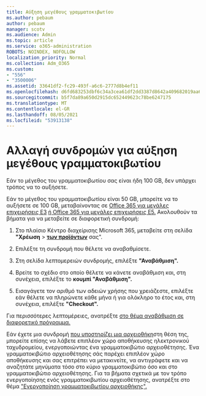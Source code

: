 ```yaml
---
title: Αύξηση μεγέθους γραμματοκιβωτίου
ms.author: pebaum
author: pebaum
manager: scotv
ms.audience: Admin
ms.topic: article
ms.service: o365-administration
ROBOTS: NOINDEX, NOFOLLOW
localization_priority: Normal
ms.collection: Adm_O365
ms.custom:
- "556"
- "3500006"
ms.assetid: 33641df2-fc29-493f-a6c6-2777d8b4ef11
ms.openlocfilehash: d6fd683253dbf6c34a3cea61df2dd3387d8642a409682019aa62ef3b619e84aa
ms.sourcegitcommit: b5f7da89a650d2915dc652449623c78be6247175
ms.translationtype: MT
ms.contentlocale: el-GR
ms.lasthandoff: 08/05/2021
ms.locfileid: "53913138"
---
```

# <a name="switch-subscriptions-to-increase-mailbox-size"></a>Αλλαγή συνδρομών για αύξηση μεγέθους γραμματοκιβωτίου

Εάν το μέγεθος του γραμματοκιβωτίου σας είναι ήδη 100 GB, δεν υπάρχει τρόπος να το αυξήσετε.
  
Εάν το μέγεθος του γραμματοκιβωτίου είναι 50 GB, μπορείτε να το αυξήσετε σε 100 GB, μεταβαίνοντας σε [Office 365 για μεγάλες επιχειρήσεις E3](https://products.office.com/business/office-365-enterprise-e3-business-software) [ή Office 365 για μεγάλες επιχειρήσεις E5.](https://products.office.com/business/office-365-enterprise-e5-business-software) Ακολουθούν τα βήματα για να μεταβείτε σε διαφορετική συνδρομή:
  
1. Στο πλαίσιο Κέντρο διαχείρισης Microsoft 365, μεταβείτε στη σελίδα **"Χρέωση** \> **[των προϊόντων](https://go.microsoft.com/fwlink/p/?linkid=842054)** σας".

2. Επιλέξτε τη συνδρομή που θέλετε να αναβαθμίσετε.

3. Στη σελίδα λεπτομερειών συνδρομής, επιλέξτε **"Αναβάθμιση".**

4. Βρείτε το σχέδιο στο οποίο θέλετε να κάνετε αναβάθμιση και, στη συνέχεια, επιλέξτε το **κουμπί "Αναβάθμιση".**

5. Εισαγάγετε τον αριθμό των αδειών χρήσης που χρειάζεστε, επιλέξτε εάν θέλετε να πληρώνετε κάθε μήνα ή για ολόκληρο το έτος και, στη συνέχεια, επιλέξτε **"Checkout".**

Για περισσότερες λεπτομέρειες, ανατρέξτε [στο θέμα αναβάθμιση σε διαφορετικό πρόγραμμα.](https://docs.microsoft.com/microsoft-365/commerce/subscriptions/upgrade-to-different-plan)

Εάν έχετε μια συνδρομή [που υποστηρίζει μια αρχειοθήκη](https://docs.microsoft.com/office365/servicedescriptions/exchange-online-archiving-service-description/exchange-online-archiving-service-description)στη θέση της, μπορείτε επίσης να λάβετε επιπλέον χώρο αποθήκευσης ηλεκτρονικού ταχυδρομείου, ενεργοποιώντας ένα γραμματοκιβώτιο αρχειοθέτησης. Ένα γραμματοκιβώτιο αρχειοθέτησης σάς παρέχει επιπλέον χώρο αποθήκευσης και σας επιτρέπει να μετακινείτε, να αντιγράφετε και να αναζητάτε μηνύματα τόσο στο κύριο γραμματοκιβώτιο όσο και στο γραμματοκιβώτιο αρχειοθέτησης. Για τα βήματα σχετικά με τον τρόπο ενεργοποίησης ενός γραμματοκιβωτίου αρχειοθέτησης, ανατρέξτε στο θέμα ["Ενεργοποίηση γραμματοκιβωτίου αρχειοθήκης".](https://docs.microsoft.com/microsoft-365/compliance/enable-archive-mailboxes)